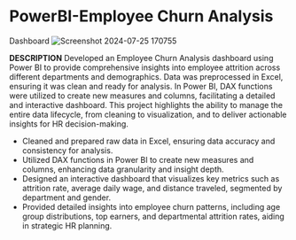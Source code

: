 # PowerBI-Employee Churn Analysis

Dashboard
![Screenshot 2024-07-25 170755](https://github.com/user-attachments/assets/696ace8e-5a5e-4026-9ccf-81590689c182)

**DESCRIPTION**
Developed an Employee Churn Analysis dashboard using Power BI to provide comprehensive insights into employee attrition across different departments and demographics. Data was preprocessed in Excel, ensuring it was clean and ready for analysis. In Power BI, DAX functions were utilized to create new measures and columns, facilitating a detailed and interactive dashboard. This project highlights the ability to manage the entire data lifecycle, from cleaning to visualization, and to deliver actionable insights for HR decision-making.

+ Cleaned and prepared raw data in Excel, ensuring data accuracy and consistency for analysis.
+ Utilized DAX functions in Power BI to create new measures and columns, enhancing data granularity and insight depth.
+ Designed an interactive dashboard that visualizes key metrics such as attrition rate, average daily wage, and distance traveled, segmented by department and gender.
+ Provided detailed insights into employee churn patterns, including age group distributions, top earners, and departmental attrition rates, aiding in strategic HR planning.

